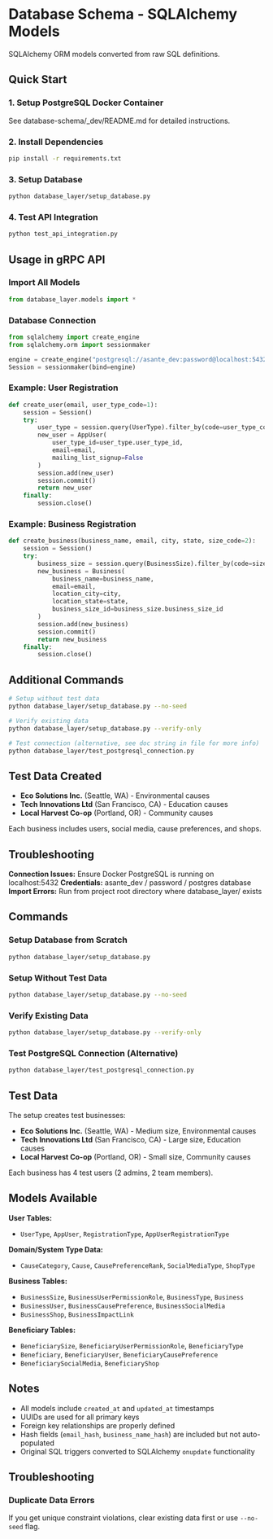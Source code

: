 # Database Schema - SQLAlchemy Models

SQLAlchemy ORM models converted from raw SQL definitions.

## Quick Start

### 1. Setup PostgreSQL Docker Container

See database-schema/_dev/README.md for detailed instructions.

### 2. Install Dependencies
```bash
pip install -r requirements.txt
```

### 3. Setup Database
```bash
python database_layer/setup_database.py
```

### 4. Test API Integration
```bash
python test_api_integration.py
```

## Usage in gRPC API

### Import All Models
```python
from database_layer.models import *
```

### Database Connection
```python
from sqlalchemy import create_engine
from sqlalchemy.orm import sessionmaker

engine = create_engine("postgresql://asante_dev:password@localhost:5432/postgres")
Session = sessionmaker(bind=engine)
```

### Example: User Registration
```python
def create_user(email, user_type_code=1):
    session = Session()
    try:
        user_type = session.query(UserType).filter_by(code=user_type_code).first()
        new_user = AppUser(
            user_type_id=user_type.user_type_id,
            email=email,
            mailing_list_signup=False
        )
        session.add(new_user)
        session.commit()
        return new_user
    finally:
        session.close()
```

### Example: Business Registration
```python
def create_business(business_name, email, city, state, size_code=2):
    session = Session()
    try:
        business_size = session.query(BusinessSize).filter_by(code=size_code).first()
        new_business = Business(
            business_name=business_name,
            email=email,
            location_city=city,
            location_state=state,
            business_size_id=business_size.business_size_id
        )
        session.add(new_business)
        session.commit()
        return new_business
    finally:
        session.close()
```

## Additional Commands

```bash
# Setup without test data
python database_layer/setup_database.py --no-seed

# Verify existing data
python database_layer/setup_database.py --verify-only

# Test connection (alternative, see doc string in file for more info)
python database_layer/test_postgresql_connection.py
```

## Test Data Created

- **Eco Solutions Inc.** (Seattle, WA) - Environmental causes
- **Tech Innovations Ltd** (San Francisco, CA) - Education causes  
- **Local Harvest Co-op** (Portland, OR) - Community causes

Each business includes users, social media, cause preferences, and shops.

## Troubleshooting

**Connection Issues:** Ensure Docker PostgreSQL is running on localhost:5432
**Credentials:** asante_dev / password / postgres database
**Import Errors:** Run from project root directory where database_layer/ exists


## Commands

### Setup Database from Scratch
```bash
python database_layer/setup_database.py
```

### Setup Without Test Data
```bash
python database_layer/setup_database.py --no-seed
```

### Verify Existing Data
```bash
python database_layer/setup_database.py --verify-only
```

### Test PostgreSQL Connection (Alternative)
```bash
python database_layer/test_postgresql_connection.py
```

## Test Data

The setup creates test businesses:
- **Eco Solutions Inc.** (Seattle, WA) - Medium size, Environmental causes
- **Tech Innovations Ltd** (San Francisco, CA) - Large size, Education causes  
- **Local Harvest Co-op** (Portland, OR) - Small size, Community causes

Each business has 4 test users (2 admins, 2 team members).

## Models Available

**User Tables:**
- `UserType`, `AppUser`, `RegistrationType`, `AppUserRegistrationType`

**Domain/System Type Data:**
- `CauseCategory`, `Cause`, `CausePreferenceRank`, `SocialMediaType`, `ShopType`

**Business Tables:**
- `BusinessSize`, `BusinessUserPermissionRole`, `BusinessType`, `Business`
- `BusinessUser`, `BusinessCausePreference`, `BusinessSocialMedia`
- `BusinessShop`, `BusinessImpactLink`

**Beneficiary Tables:**
- `BeneficiarySize`, `BeneficiaryUserPermissionRole`, `BeneficiaryType`
- `Beneficiary`, `BeneficiaryUser`, `BeneficiaryCausePreference`
- `BeneficiarySocialMedia`, `BeneficiaryShop`

## Notes

- All models include `created_at` and `updated_at` timestamps
- UUIDs are used for all primary keys
- Foreign key relationships are properly defined
- Hash fields (`email_hash`, `business_name_hash`) are included but not auto-populated
- Original SQL triggers converted to SQLAlchemy `onupdate` functionality

## Troubleshooting

### Duplicate Data Errors
If you get unique constraint violations, clear existing data first or use `--no-seed` flag.